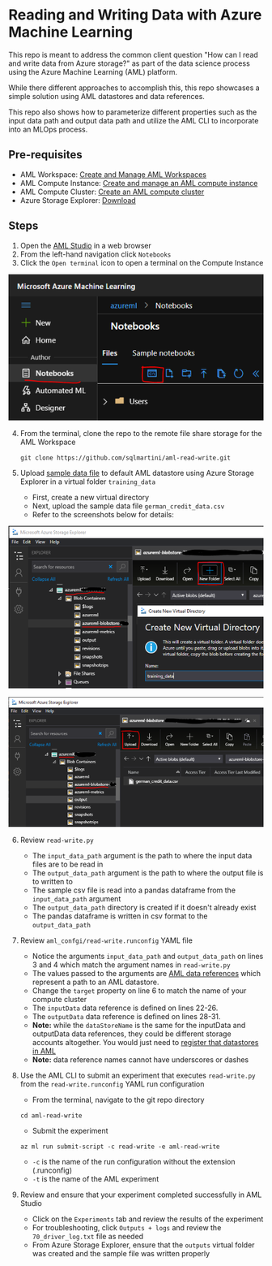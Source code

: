 # Reading and Writing Data with Azure Machine Learning

This repo is meant to address the common client question "How can I read and write data from Azure storage?" as part of the data science process using the Azure Machine Learning (AML) platform.

While there different approaches to accomplish this, this repo showcases a simple solution using AML datastores and data references.  

This repo also shows how to parameterize different properties such as the input data path and output data path and utilize the AML CLI to incorporate into an MLOps process.

## Pre-requisites

* AML Workspace: [Create and Manage AML Workspaces](https://docs.microsoft.com/en-us/azure/machine-learning/how-to-manage-workspace?tabs=azure-portal)
* AML Compute Instance: [Create and manage an AML compute instance](https://docs.microsoft.com/en-us/azure/machine-learning/how-to-create-manage-compute-instance?tabs=azure-studio)
* AML Compute Cluster: [Create an AML compute cluster](https://docs.microsoft.com/en-us/azure/machine-learning/how-to-create-attach-compute-cluster?tabs=python)
* Azure Storage Explorer:  [Download](https://azure.microsoft.com/en-us/features/storage-explorer/)

## Steps

1.  Open the [AML Studio](https://ml.azure.com) in a web browser
2.  From the left-hand navigation click `Notebooks`
3.  Click the `Open terminal` icon to open a terminal on the Compute Instance

![alt text](media/open-terminal.PNG "Open terminal")

4.  From the terminal, clone the repo to the remote file share storage for the AML Workspace

    ```
    git clone https://github.com/sqlmartini/aml-read-write.git
    ```
5.  Upload [sample data file](/german_credit_data.csv) to default AML datastore using Azure Storage Explorer in a virtual folder `training_data`
    * First, create a new virtual directory
    * Next, upload the sample data file `german_credit_data.csv`
    * Refer to the screenshots below for details:

![alt text](media/create-virtual-directory.PNG "Create virtual directory")

    

![alt text](media/upload-sample-data.PNG "Upload sample data file")

6.  Review `read-write.py`
    * The `input_data_path` argument is the path to where the input data files are to be read in
    * The `output_data_path` argument is the path to where the output file is to written to
    * The sample csv file is read into a pandas dataframe from the `input_data_path` argument
    * The `output_data_path` directory is created if it doesn't already exist
    * The pandas dataframe is written in csv format to the `output_data_path`

6.  Review `aml_confgi/read-write.runconfig` YAML file
    * Notice the arguments `input_data_path` and `output_data_path` on lines 3 and 4 which match the argument names in `read-write.py`
    * The values passed to the arguments are [AML data references](https://docs.microsoft.com/en-us/python/api/azureml-core/azureml.data.data_reference.datareference?view=azure-ml-py) which represent a path to an AML datastore.  
    * Change the `target` property on line 6 to match the name of your compute cluster
    * The `inputData` data reference is defined on lines 22-26.
    * The `outputData` data reference is defined on lines 28-31.  
    * **Note:** while the `dataStoreName` is the same for the inputData and outputData data references, they could be different storage accounts altogether.  You would just need to [register that datastores in AML](https://docs.microsoft.com/en-us/azure/machine-learning/how-to-access-data#create-and-register-datastores)
    * **Note:** data reference names cannot have underscores or dashes

7.  Use the AML CLI to submit an experiment that executes `read-write.py` from the `read-write.runconfig` YAML run configuration
    * From the terminal, navigate to the git repo directory
    ```
    cd aml-read-write
    ```
    * Submit the experiment
    ```
    az ml run submit-script -c read-write -e aml-read-write
    ```
    * `-c` is the name of the run configuration without the extension (.runconfig)
    * `-t` is the name of the AML experiment 

8.  Review and ensure that your experiment completed successfully in AML Studio
    * Click on the `Experiments` tab and review the results of the experiment
    * For troubleshooting, click `Outputs + logs` and review the `70_driver_log.txt` file as needed
    * From Azure Storage Explorer, ensure that the `outputs` virtual folder was created and the sample file was written properly